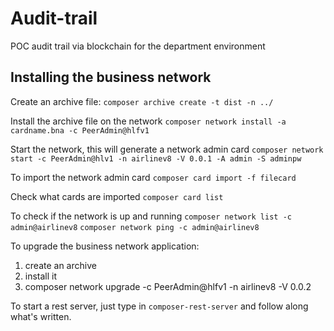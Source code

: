 # Audit-trail
POC audit trail via blockchain for the department environment

## Installing the business network

Create an archive file:
```composer archive create -t dist -n ../```

Install the archive file on the network
```composer network install -a cardname.bna -c PeerAdmin@hlfv1```

Start the network, this will generate a network admin card
```composer network start -c PeerAdmin@hlv1 -n airlinev8 -V 0.0.1 -A admin -S adminpw```

To import the network admin card
```composer card import -f filecard```

Check what cards are imported
```composer card list```

To check if the network is up and running
```composer network list -c admin@airlinev8```
```composer network ping -c admin@airlinev8```

To upgrade the business network application:
1. create an archive
2. install it
3. composer network upgrade -c PeerAdmin@hlfv1 -n airlinev8 -V 0.0.2

To start a rest server, just type in `composer-rest-server` and follow along what's written.